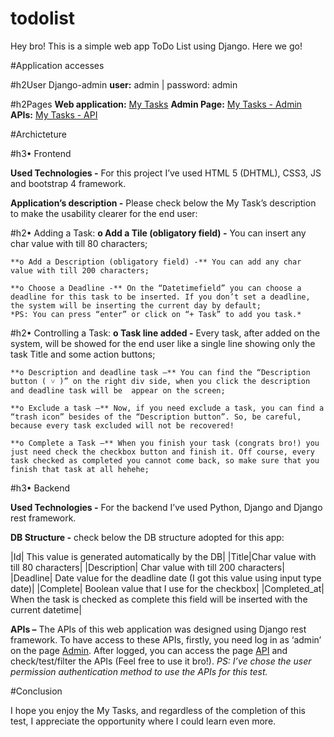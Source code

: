 # todolist
Hey bro! This is a simple web app ToDo List using Django. Here we go!

#Application accesses

#h2User Django-admin
**user:** admin | password: admin

#h2Pages
**Web application:** [My Tasks](http://127.0.0.1:8000)
**Admin Page:** [My Tasks - Admin](http://127.0.0.1:8000/admin)
**APIs:** [My Tasks - API](http://127.0.0.1:8000/api)

#Archicteture

#h3•	Frontend

**Used Technologies -** For this project I’ve used HTML 5 (DHTML), CSS3, JS and bootstrap 4 framework. 

**Application’s description -** Please check below the My Task’s description to make the usability clearer for the end user:

#h2•	Adding a Task:
	**o	Add a Tile (obligatory field) -** You can insert any char value with till 80 characters;

	**o	Add a Description (obligatory field) -** You can add any char value with till 200 characters;
	
	**o	Choose a Deadline -** On the “Datetimefield” you can choose a deadline for this task to be inserted. If you don’t set a deadline, the system will be inserting the current day by default;
	*PS: You can press “enter” or click on “+ Task” to add you task.*

#h2•	Controlling a Task:
	**o	Task line added -** Every task, after added on the system, will be showed for the end user like a single line showing only the task Title and some action buttons;

	**o	Description and deadline task –** You can find the “Description button ( ˅ )” on the right div side, when you click the description and deadline task will be  appear on the screen;

	**o	Exclude a task –** Now, if you need exclude a task, you can find a “trash icon” besides of the “Description button”. So, be careful, because every task excluded will not be recovered!

	**o	Complete a Task –** When you finish your task (congrats bro!) you just need check the checkbox button and finish it. Off course, every task checked as completed you cannot come back, so make sure that you finish that task at all hehehe;




#h3•	Backend

**Used Technologies -** For the backend I’ve used Python, Django and Django rest framework.

**DB Structure -** check below the DB structure adopted for this app:


|Id| This value is generated automatically by the DB| 
|Title|Char value with till 80 characters|
|Description| Char value with till 200 characters|
|Deadline| Date value for the deadline date (I got this value using input type date)|
|Complete| Boolean value that I use for the checkbox|
|Completed_at| When the task is checked as complete this field will be inserted with the current datetime|

**APIs –** The APIs of this web application was designed using Django rest framework. To have access to these APIs, firstly, you need log in as ‘admin’ on the page [Admin](http://127.0.0.1:8000/admin). After logged, you can access the page [API](http://127.0.0.1:8000/api) and check/test/filter the APIs (Feel free to use it bro!).
*PS: I’ve chose the user permission authentication method to use the APIs for this test.*

#Conclusion

I hope you enjoy the My Tasks, and regardless of the completion of this test, I appreciate the opportunity where I could learn even more.
